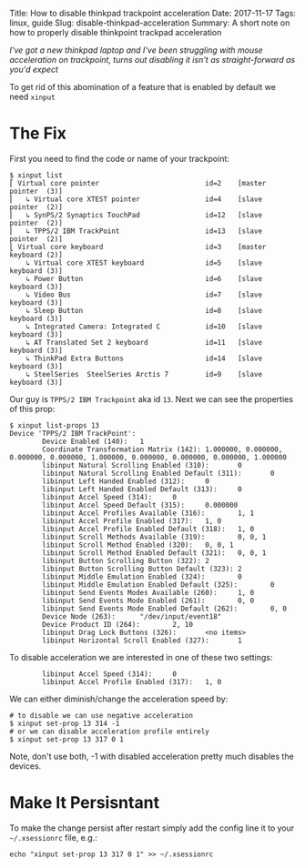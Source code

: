 Title: How to disable thinkpad trackpoint acceleration
Date: 2017-11-17
Tags: linux, guide
Slug: disable-thinkpad-acceleration
Summary: A short note on how to properly disable thinkpoint trackpad acceleration

_I've got a new thinkpad laptop and I've been struggling with mouse acceleration on trackpoint,
turns out disabling it isn't as straight-forward as you'd expect_

To get rid of this abomination of a feature that is enabled by default we need `xinput`

# The Fix

First you need to find the code or name of your trackpoint:


    $ xinput list
    ⎡ Virtual core pointer                          id=2    [master pointer  (3)]
    ⎜   ↳ Virtual core XTEST pointer                id=4    [slave  pointer  (2)]
    ⎜   ↳ SynPS/2 Synaptics TouchPad                id=12   [slave  pointer  (2)]
    ⎜   ↳ TPPS/2 IBM TrackPoint                     id=13   [slave  pointer  (2)]
    ⎣ Virtual core keyboard                         id=3    [master keyboard (2)]
        ↳ Virtual core XTEST keyboard               id=5    [slave  keyboard (3)]
        ↳ Power Button                              id=6    [slave  keyboard (3)]
        ↳ Video Bus                                 id=7    [slave  keyboard (3)]
        ↳ Sleep Button                              id=8    [slave  keyboard (3)]
        ↳ Integrated Camera: Integrated C           id=10   [slave  keyboard (3)]
        ↳ AT Translated Set 2 keyboard              id=11   [slave  keyboard (3)]
        ↳ ThinkPad Extra Buttons                    id=14   [slave  keyboard (3)]
        ↳ SteelSeries  SteelSeries Arctis 7         id=9    [slave  keyboard (3)]

Our guy is `TPPS/2 IBM Trackpoint` aka id `13`.
Next we can see the properties of this prop:


    $ xinput list-props 13
    Device 'TPPS/2 IBM TrackPoint':
            Device Enabled (140):   1
            Coordinate Transformation Matrix (142): 1.000000, 0.000000, 0.000000, 0.000000, 1.000000, 0.000000, 0.000000, 0.000000, 1.000000
            libinput Natural Scrolling Enabled (310):       0
            libinput Natural Scrolling Enabled Default (311):       0
            libinput Left Handed Enabled (312):     0
            libinput Left Handed Enabled Default (313):     0
            libinput Accel Speed (314):     0
            libinput Accel Speed Default (315):     0.000000
            libinput Accel Profiles Available (316):        1, 1
            libinput Accel Profile Enabled (317):   1, 0
            libinput Accel Profile Enabled Default (318):   1, 0
            libinput Scroll Methods Available (319):        0, 0, 1
            libinput Scroll Method Enabled (320):   0, 0, 1
            libinput Scroll Method Enabled Default (321):   0, 0, 1
            libinput Button Scrolling Button (322): 2
            libinput Button Scrolling Button Default (323): 2
            libinput Middle Emulation Enabled (324):        0
            libinput Middle Emulation Enabled Default (325):        0
            libinput Send Events Modes Available (260):     1, 0
            libinput Send Events Mode Enabled (261):        0, 0
            libinput Send Events Mode Enabled Default (262):        0, 0
            Device Node (263):      "/dev/input/event18"
            Device Product ID (264):        2, 10
            libinput Drag Lock Buttons (326):       <no items>
            libinput Horizontal Scroll Enabled (327):       1

To disable acceleration we are interested in one of these two settings:

            libinput Accel Speed (314):     0
            libinput Accel Profile Enabled (317):   1, 0

We can either diminish/change the acceleration speed by:

    # to disable we can use negative acceleration
    $ xinput set-prop 13 314 -1
    # or we can disable acceleration profile entirely
    $ xinput set-prop 13 317 0 1

Note, don't use both, -1 with disabled acceleration pretty much disables the devices.

# Make It Persisntant

To make the change persist after restart simply add the config line it to your `~/.xsessionrc` file, e.g.:

    echo "xinput set-prop 13 317 0 1" >> ~/.xsessionrc


